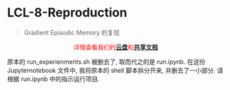 # LCL-8-Reproduction

> Gradient Episodic Memory 的复现

<center style="color:red">详情查看我们的<a href="https://box.nju.edu.cn/group/18597/"><strong>云盘</strong></a>和<a href="https://box.nju.edu.cn/smart-link/c742287f-4f0c-440f-bac0-ac502e5a25f5/"><strong>共享文档</strong></a></center>

原本的 run_experienments.sh 被删去了, 取而代之的是 run.ipynb. 在这份 Jupyternotebook 文件中, 我将原本的 shell 脚本拆分开来, 并删去了一小部分. 请根据 run.ipynb 中的指示运行项目.



